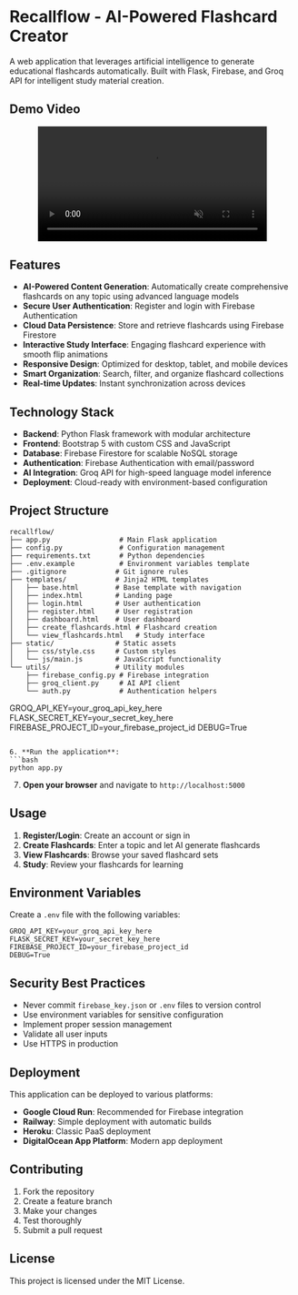 # Recallflow - AI-Powered Flashcard Creator

A web application that leverages artificial intelligence to generate educational flashcards automatically. Built with Flask, Firebase, and Groq API for intelligent study material creation.

## Demo Video

<div align="center">
  <video width="80%" controls autoplay muted>
    <source src="https://github.com/ram-from-tvl/Recallflow-Effortless-revision-powered-by-AI-Flashcards./raw/main/demo_video.mp4" type="video/mp4">
    <p>Your browser does not support HTML5 video. <a href="https://github.com/ram-from-tvl/Recallflow-Effortless-revision-powered-by-AI-Flashcards./raw/main/demo_video.mp4">Click here to download the video</a>.</p>
  </video>
</div>

## Features

- **AI-Powered Content Generation**: Automatically create comprehensive flashcards on any topic using advanced language models
- **Secure User Authentication**: Register and login with Firebase Authentication
- **Cloud Data Persistence**: Store and retrieve flashcards using Firebase Firestore
- **Interactive Study Interface**: Engaging flashcard experience with smooth flip animations
- **Responsive Design**: Optimized for desktop, tablet, and mobile devices
- **Smart Organization**: Search, filter, and organize flashcard collections
- **Real-time Updates**: Instant synchronization across devices

## Technology Stack

- **Backend**: Python Flask framework with modular architecture
- **Frontend**: Bootstrap 5 with custom CSS and JavaScript
- **Database**: Firebase Firestore for scalable NoSQL storage
- **Authentication**: Firebase Authentication with email/password
- **AI Integration**: Groq API for high-speed language model inference
- **Deployment**: Cloud-ready with environment-based configuration

## Project Structure

```
recallflow/
├── app.py                 # Main Flask application
├── config.py              # Configuration management
├── requirements.txt       # Python dependencies
├── .env.example           # Environment variables template
├── .gitignore            # Git ignore rules
├── templates/            # Jinja2 HTML templates
│   ├── base.html         # Base template with navigation
│   ├── index.html        # Landing page
│   ├── login.html        # User authentication
│   ├── register.html     # User registration
│   ├── dashboard.html    # User dashboard
│   ├── create_flashcards.html # Flashcard creation
│   └── view_flashcards.html   # Study interface
├── static/               # Static assets
│   ├── css/style.css     # Custom styles
│   └── js/main.js        # JavaScript functionality
└── utils/                # Utility modules
    ├── firebase_config.py # Firebase integration
    ├── groq_client.py     # AI API client
    └── auth.py            # Authentication helpers
```
   GROQ_API_KEY=your_groq_api_key_here
   FLASK_SECRET_KEY=your_secret_key_here
   FIREBASE_PROJECT_ID=your_firebase_project_id
   DEBUG=True
   ```

6. **Run the application**:
   ```bash
   python app.py
   ```

7. **Open your browser** and navigate to `http://localhost:5000`

## Usage

1. **Register/Login**: Create an account or sign in
2. **Create Flashcards**: Enter a topic and let AI generate flashcards
3. **View Flashcards**: Browse your saved flashcard sets
4. **Study**: Review your flashcards for learning

## Environment Variables

Create a `.env` file with the following variables:

```
GROQ_API_KEY=your_groq_api_key_here
FLASK_SECRET_KEY=your_secret_key_here
FIREBASE_PROJECT_ID=your_firebase_project_id
DEBUG=True
```

## Security Best Practices

- Never commit `firebase_key.json` or `.env` files to version control
- Use environment variables for sensitive configuration
- Implement proper session management
- Validate all user inputs
- Use HTTPS in production

## Deployment

This application can be deployed to various platforms:

- **Google Cloud Run**: Recommended for Firebase integration
- **Railway**: Simple deployment with automatic builds
- **Heroku**: Classic PaaS deployment
- **DigitalOcean App Platform**: Modern app deployment

## Contributing

1. Fork the repository
2. Create a feature branch
3. Make your changes
4. Test thoroughly
5. Submit a pull request

## License

This project is licensed under the MIT License.
